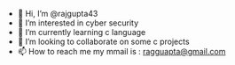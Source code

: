 - 👋 Hi, I’m @rajgupta43
- 👀 I’m interested in cyber security 
- 🌱 I’m currently learning c language
- 💞️ I’m looking to collaborate on some c projects
- 📫 How to reach me my mmail is : ragguapta@gmail.com

<!---
rajgupta43/rajgupta43 is a ✨ special ✨ repository because its `README.md` (this file) appears on your GitHub profile.
You can click the Preview link to take a look at your changes.
--->
